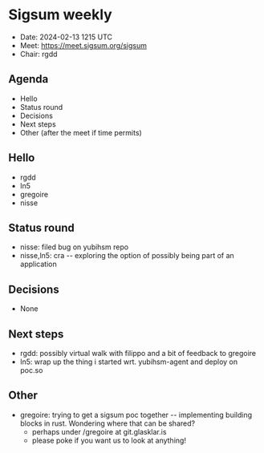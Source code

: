 # Sigsum weekly

- Date: 2024-02-13 1215 UTC
- Meet: https://meet.sigsum.org/sigsum
- Chair: rgdd

## Agenda

- Hello
- Status round
- Decisions
- Next steps
- Other (after the meet if time permits)

## Hello

- rgdd
- ln5
- gregoire
- nisse

## Status round

- nisse: filed bug on yubihsm repo
- nisse,ln5: cra -- exploring the option of possibly being part of an
  application

## Decisions

- None

## Next steps

- rgdd: possibly virtual walk with filippo and a bit of feedback to gregoire
- ln5: wrap up the thing i started wrt. yubihsm-agent and deploy on poc.so

## Other

- gregoire: trying to get a sigsum poc together -- implementing building blocks
  in rust. Wondering where that can be shared?
  - perhaps under /gregoire at git.glasklar.is
  - please poke if you want us to look at anything!
